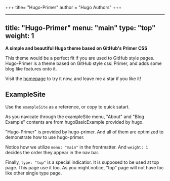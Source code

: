 +++
title= "Hugo-Primer"
author = "Hugo Authors"
+++

---
title: "Hugo-Primer"
menu: "main"
type: "top"
weight: 1
---

**A simple and beautiful Hugo theme based on GitHub's Primer CSS**

This theme would be a perfect fit if you are used to GitHub style pages.  
Hugo-Primer is a theme based on GitHub style css: Primer, and adds some blog like features onto it.

Visit the [homepage](https://github.com/qqhann/hugo-primer) to try it now, and leave me a star if you like it!

## ExampleSite

Use the `exampleSite` as a reference, or copy to quick satart.

As you navicate through the exampleSite menu,
"About" and "Blog Example" contents are from hugoBasicExample provided by hugo.

"Hugo-Primer" is provided by hugo-primer.
And all of them are optimized to demonstrate how to use hugo-primer.

Notice how we utilize `menu: "main"` in the frontmatter.
And `weight: 1` decides the order they appear in the nav bar.

Finally, `type: "top"` is a special indicatior.
It is supposed to be used at top page.
This page use it too.
As you might notice, "top" page will not have toc like other single type page.
